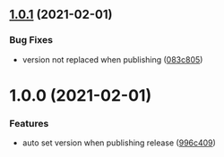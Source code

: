 ## [1.0.1](https://github.com/art-framework/art-module-template/compare/v1.0.0...v1.0.1) (2021-02-01)


### Bug Fixes

* version not replaced when publishing ([083c805](https://github.com/art-framework/art-module-template/commit/083c805cd280fe9cd0bc9af356c2b6853aa1ea1d))

# 1.0.0 (2021-02-01)


### Features

* auto set version when publishing release ([996c409](https://github.com/art-framework/art-module-template/commit/996c4095e37e12ecc4098754a18b04d14fde26f0))
